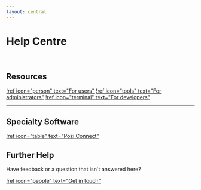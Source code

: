 ```yaml
---
layout: central
---
```


# Help Centre

<br/>

## Resources

[!ref icon="person" text="For users"](/user-guide/)
[!ref icon="tools" text="For administrators"](/administrator-guide/)
[!ref icon="terminal" text="For developers"](/developer-guide/)

---

## Specialty Software

[!ref icon="table" text="Pozi Connect"](/pozi-connect/)

## Further Help

Have feedback or a question that isn't answered here?

[!ref icon="people" text="Get in touch"](/contact/#email)
